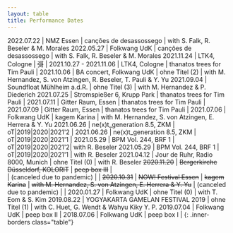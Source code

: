 ```yaml
---
layout: table
title: Performance Dates
---
```



2022.07.22 | NMZ Essen | canções de desassossego | with S. Falk, R. Beseler & M. Morales
2022.05.27 | Folkwang UdK  | canções de desassossego | with S. Falk, R. Beseler & M. Morales
2021.11.24 | LTK4, Cologne  | 彁 | 
2021.10.27 - 2021.11.06  | LTK4, Cologne  | thanatos trees for Tim Pauli | 
2021.10.06  | BA concert, Folkwang UdK  | ohne Titel (2) | with M. Hernandez, S. von Atzingen, R. Beseler, T. Pauli & Y. Yu
2021.09.04  | Soundfloat Mühlheim a.d.R. | ohne Titel (3) | with M. Hernandez & P. Diederich
2021.07.25  | Stromspießer 6, Krupp Park | thanatos trees for Tim Pauli |
2021.07.11  | Gitter Raum, Essen | thanatos trees for Tim Pauli  |
2021.07.09  | Gitter Raum, Essen | thanatos trees for Tim Pauli  |
2021.07.06  |  Folkwang UdK  | kagem Karina  | with M. Hernandez, S. von Atzingen, E. Herrera & Y. Yu
2021.06.26  | ne(x)t_generation 8.5, ZKM | oT\|2019\|2020\|2021'2 |
2021.06.26  | ne(x)t_generation 8.5, ZKM | oT\|2019\|2020\|2021'1 |
2021.05.29  | BPM Vol. 244, BRF 1 | oT\|2019\|2020\|2021'2| with R. Beseler
2021.05.29  | BPM Vol. 244, BRF 1 | oT\|2019\|2020\|2021'1 | with R. Beseler
2021.04.12  |  Jour de Ruhr, Radio 8000, Munich  | ohne Titel (0)  | with R. Beseler
~~2020.11.20~~ |  ~~Bergerkirche Düsseldorf, KOLORIT~~ | ~~peep box III~~ |  
 | (canceled due to pandemic) | |
~~2020.10.31~~ |  ~~NOW! Festival Essen~~ | ~~kagem Karina~~ | ~~with M. Hernandez, S. von Atzingen, E. Herrera & Y. Yu~~ 
 | (canceled due to pandemic) | |
2020.01.27  |  Folkwang UdK  | ohne Titel (0)      | with T. Eom & S. Kim
2019.08.22  |  YOGYAKARTA GAMELAN FESTIVAL 2019 | ohne Titel (1) | with C. Huet, G. Wendt & Wahyu Kiky Y. P.
2019.07.04  |  Folkwang UdK  | peep box II |
2018.07.06  |  Folkwang UdK  | peep box I |
{: .inner-borders class="table"}

